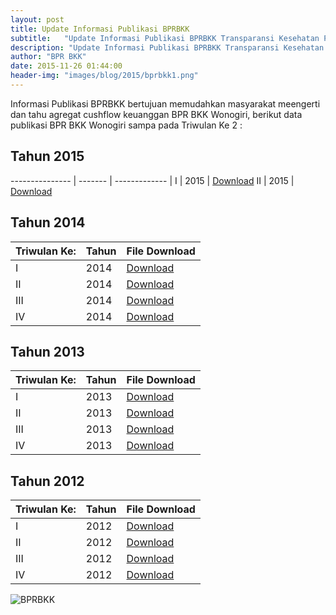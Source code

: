 ```yaml
---
layout: post
title: Update Informasi Publikasi BPRBKK
subtitle:   "Update Informasi Publikasi BPRBKK Transparansi Kesehatan Perbankan PD. BPR BKK."
description: "Update Informasi Publikasi BPRBKK Transparansi Kesehatan Perbankan PD. BPR BKK"
author: "BPR BKK"
date: 2015-11-26 01:44:00
header-img: "images/blog/2015/bprbkk1.png"
---
```


Informasi Publikasi BPRBKK bertujuan memudahkan masyarakat meengerti dan tahu agregat cushflow keuanggan BPR BKK Wonogiri, berikut data publikasi BPR BKK Wonogiri sampa pada Triwulan Ke 2 :

## Tahun 2015

--------------- | ------- | ------------- |
I				| 2015				| [Download](/publikasi/2015/20150331.pdf)
II				| 2015				| [Download](/publikasi/2015/20150630.pdf)

## Tahun 2014

| Triwulan Ke:	| Tahun | File Download |
--------------- | ------- | ------------- |
I				| 2014				| [Download](/publikasi/2014/20140331.pdf)
II				| 2014				| [Download](/publikasi/2014/20140630.pdf)
III				| 2014				| [Download](/publikasi/2014/20140930.pdf)
IV				| 2014				| [Download](/publikasi/2014/20141231.pdf)

## Tahun 2013

| Triwulan Ke:	| Tahun | File Download |
--------------- | ------- | ------------- |
I				| 2013				| [Download](/publikasi/2013/20130331.pdf)
II				| 2013				| [Download](/publikasi/2013/20130630.pdf)
III				| 2013				| [Download](/publikasi/2013/20130930.pdf)
IV				| 2013				| [Download](/publikasi/2013/20131231.pdf)

## Tahun 2012

| Triwulan Ke:	| Tahun | File Download |
--------------- | ------- | ------------- |
I				| 2012				| [Download](/publikasi/2012/20120331.pdf)
II				| 2012				| [Download](/publikasi/2012/20120630.pdf)
III				| 2012				| [Download](/publikasi/2012/20120930.pdf)
IV				| 2012				| [Download](/publikasi/2012/20121231.pdf)

<img src="{{ site.baseurl }}/images/blog/2015/bprbkk4.png" alt="BPRBKK">